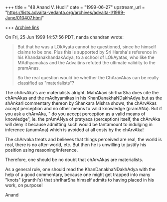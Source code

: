 +++
title = "48 Anand V. Hudli"
date = "1999-06-27"
upstream_url = "https://lists.advaita-vedanta.org/archives/advaita-l/1999-June/010407.html"

+++
[Archive link](https://lists.advaita-vedanta.org/archives/advaita-l/1999-June/010407.html)

On Fri, 25 Jun 1999 14:57:56 PDT, nanda chandran <vpcnk at HOTMAIL.COM> wrote:


>
>But that he was a LOkAyata cannot be questioned, since he himself claims to
>be one. Plus this is supported by Sri Harsha's reference in his
>KhandanakhandakAdya, to a school of LOkAyatas, who like the MAdhyamakas and
>the Advaitins refuted the ultimate validity to the pramAnas.
>
>So the real question would be whether the ChAravAkas can be really
>classified as "materialists"?
>
>

 The chArvAka's are materialists alright. MahAkavi shrIharSha does
 cite the chArvAkas and the mAdhyamikas in his KhanDanakhaNDakhAdya
 but as the shAnkarI commentary thereon by Shankara Mishra shows,
 the chArvAkas accept perception and no other means to valid knowledge
 (pramANa). But if you ask a chArvAka, " do you accept perception as
 a valid means of knowledge", ie. the prAmANya of pratyaxa (perception)
 itself, the chArvAka will deny it because admitting such would be
 tantamount to indulging in inference (anumAna) which is avoided at all
 costs by the chArvAka!

 The chArvaka treats and believes that things perceived are real, the
 world is real, there is no after-world, etc. But then he is unwilling
 to justify his position using reasoning/inference.

 Therefore, one  should be no doubt that chArvAkas are materialists.

 As a general rule, one should read the KhanDanakhaNDakhAdya with the
 help of a good commentary, because one might get trapped into many
 "knots" (granthi's) that shrIharSha himself admits to having placed in
 his work, on purpose!


 Anand

